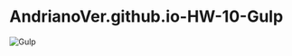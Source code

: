 # AndrianoVer.github.io-HW-10-Gulp
![Gulp](https://user-images.githubusercontent.com/47673417/56922712-8dba0b80-6ad1-11e9-9349-6fc9063a7e5a.jpg)

